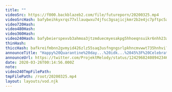 ```yaml
---
title: ""
videoSrc: https://f000.backblazeb2.com/file/futureporn/20200325.mp4
videoSrcHash: bafybeihkyxrqs77xllauqwxu74jfsc3gsajicjkmr2b2e4jc7pftpc5are?filename=projektmelody-chaturbate-20200326T001456Z-source.mp4
video720Hash: 
video480Hash: 
video360Hash: 
video240Hash: bafybeierspexvb3ahmoa3jtzmduecmyesakpg5hhoeqnsuikr6nhh23afi?filename=projektmelody-chaturbate-20200326T001456Z-240p.mp4
thinHash: 
thiccHash: bafkreifmbnn2gvmyid426zlz55saq3usfngngsrlpkhncmvwwt735hnhvi?filename=20200326T001456Z-thicc.jpg
announceTitle: "Happy%20Quarantine%20day...%20idk...%2045%3F%20Celebrate%20the%20sexy%20serenity%20of%20staying%20inside%20by%20joining%20me%20on%20CB%20%20Special%20DJ%20tonight%20%40Shimotsukei"
announceUrl: https://twitter.com/ProjektMelody/status/1242968240894234627
date: 2020-03-26T00:14:56.000Z
note: 
video240TmpFilePath: 
tmpFilePath: /root/20200325.mp4
layout: layouts/vod.njk
---
```

